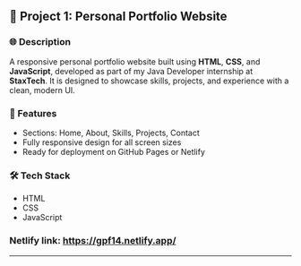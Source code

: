 ## 📁 Project 1: Personal Portfolio Website

### 🌐 Description

A responsive personal portfolio website built using **HTML**, **CSS**, and **JavaScript**, developed as part of my Java Developer internship at **StaxTech**. It is designed to showcase skills, projects, and experience with a clean, modern UI.

### 🎯 Features

- Sections: Home, About, Skills, Projects, Contact
- Fully responsive design for all screen sizes
- Ready for deployment on GitHub Pages or Netlify

### 🛠 Tech Stack
- HTML
- CSS
- JavaScript

### Netlify link: https://gpf14.netlify.app/

---
